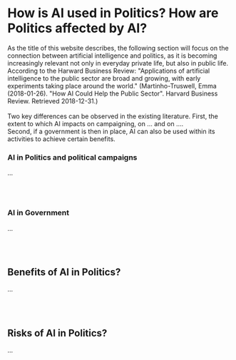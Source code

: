 # How is AI used in Politics? How are Politics affected by AI?
As the title of this website describes, the following section will focus on the connection between artificial intelligence and politics, as it is becoming increasingly relevant not only in everyday private life, but also in public life. According to the Harward Business Review: "Applications of artificial intelligence to the public sector are broad and growing, with early experiments taking place around the world." (Martinho-Truswell, Emma (2018-01-26). "How AI Could Help the Public Sector". Harvard Business Review. Retrieved 2018-12-31.)<br><br>
Two key differences can be observed in the existing literature. First, the extent to which AI impacts on campaigning, on ... and on .... <br>
Second, if a government is then in place, AI can also be used within its activities to achieve certain benefits.<br>
### AI in Politics and political campaigns
...<br>

<br><br>
### AI in Government
...<br>

<br><br>
## Benefits of AI in Politics?
...<br>

<br><br>
## Risks of AI in Politics?
...<br>

<br><br>
